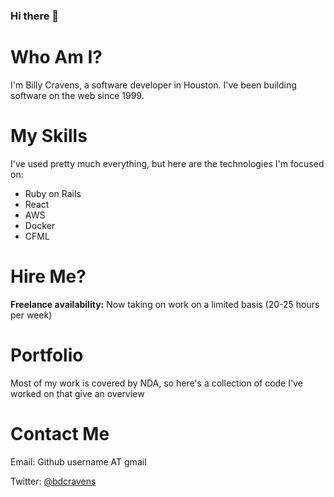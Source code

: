 ### Hi there 👋

<!--
**bdcravens/bdcravens** is a ✨ _special_ ✨ repository because its `README.md` (this file) appears on your GitHub profile.

Here are some ideas to get you started:

- 🔭 I’m currently working on ...
- 🌱 I’m currently learning ...
- 👯 I’m looking to collaborate on ...
- 🤔 I’m looking for help with ...
- 💬 Ask me about ...
- 📫 How to reach me: ...
- 😄 Pronouns: ...
- ⚡ Fun fact: ...
-->

# Who Am I?

I'm Billy Cravens, a software developer in Houston. I've been building software on the web since 1999. 

# My Skills

I've used pretty much everything, but here are the technologies I'm focused on:

- Ruby on Rails
- React
- AWS
- Docker
- CFML

# Hire Me?

**Freelance availability:** Now taking on work on a limited basis (20-25 hours per week)

# Portfolio

Most of my work is covered by NDA, so here's a collection of code I've worked on that give an overview

# Contact Me

Email: Github username AT gmail

Twitter: [@bdcravens](https://www.twitter.com/bdcravens)


